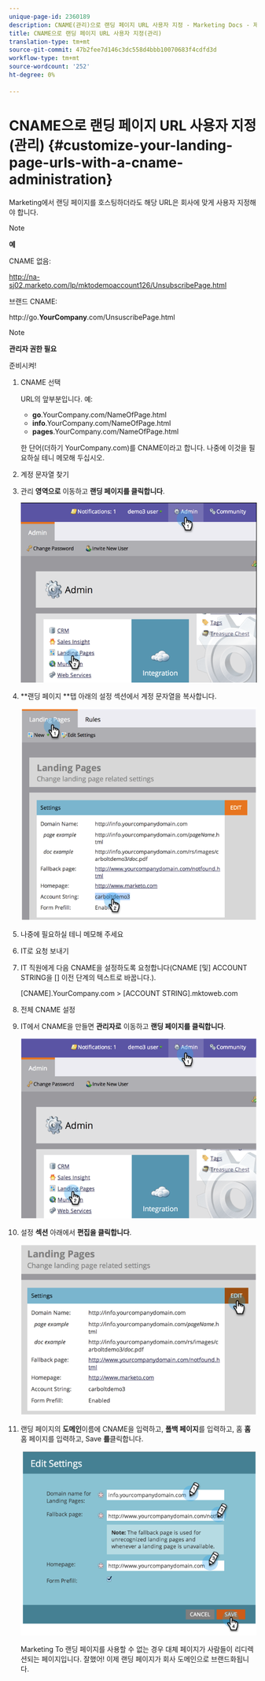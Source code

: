```yaml
---
unique-page-id: 2360189
description: CNAME(관리)으로 랜딩 페이지 URL 사용자 지정 - Marketing Docs - 제품 설명서
title: CNAME으로 랜딩 페이지 URL 사용자 지정(관리)
translation-type: tm+mt
source-git-commit: 47b2fee7d146c3dc558d4bbb10070683f4cdfd3d
workflow-type: tm+mt
source-wordcount: '252'
ht-degree: 0%

---
```



# CNAME으로 랜딩 페이지 URL 사용자 지정(관리) {#customize-your-landing-page-urls-with-a-cname-administration}

Marketing에서 랜딩 페이지를 호스팅하더라도 해당 URL은 회사에 맞게 사용자 지정해야 합니다.

>[!NOTE]
>
>**예**
>
>CNAME 없음:
>
>http://na-sj02.marketo.com/lp/mktodemoaccount126/UnsubscribePage.html
>
>브랜드 CNAME:
>
>http://go.**YourCompany**.com/UnsuscribePage.html

>[!NOTE]
>
>**관리자 권한 필요**

준비시켜!

1. CNAME 선택

   URL의 앞부분입니다. 예:

   * **go**.YourCompany.com/NameOfPage.html
   * **info**.YourCompany.com/NameOfPage.html
   * **pages**.YourCompany.com/NameOfPage.html

   한 단어(더하기 YourCompany.com)를 CNAME이라고 합니다. 나중에 이것을 필요하실 테니 메모해 두십시오.

1. 계정 문자열 찾기
1. 관리 **영역으로** 이동하고 **랜딩 페이지를 클릭합니다**.

   ![](assets/image2014-9-16-13-3a9-3a44.png)

1. **랜딩 페이지 **탭 아래의 설정 섹션에서 계정 문자열을 복사합니다.

   ![](assets/image2014-9-16-13-3a9-3a57.png)

1. 나중에 필요하실 테니 메모해 주세요
1. IT로 요청 보내기
1. IT 직원에게 다음 CNAME을 설정하도록 요청합니다(CNAME [및] ACCOUNT STRING을 [] 이전 단계의 텍스트로 바꿉니다.).

   [CNAME].YourCompany.com > [ACCOUNT STRING].mktoweb.com

1. 전체 CNAME 설정
1. IT에서 CNAME을 만들면 **관리자로** 이동하고 **랜딩 페이지를 클릭합니다**.

   ![](assets/image2014-9-16-13-3a10-3a14.png)

1. 설정 **섹션** 아래에서 **편집을 클릭합니다**.

   ![](assets/image2014-9-16-13-3a10-3a31.png)

1. 랜딩 페이지의 **도메인**&#x200B;이름에 CNAME을 입력하고, **폴백 페이지**&#x200B;를 입력하고, 홈 **홈**&#x200B;홈 페이지를 입력하고, Save **를**&#x200B;클릭합니다.

   ![](assets/image2014-9-16-13-3a10-3a45.png)

   Marketing To 랜딩 페이지를 사용할 수 없는 경우 대체 페이지가 사람들이 리디렉션되는 페이지입니다.
잘했어! 이제 랜딩 페이지가 회사 도메인으로 브랜드화됩니다.

